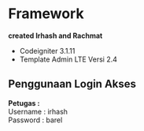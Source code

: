 # Framework

<b>created Irhash and Rachmat</b>
* Codeigniter 3.1.11
* Template Admin LTE  Versi 2.4

## Penggunaan Login Akses

<b>Petugas : </b>
<br/>
Username : irhash
<br/>
Password : barel
